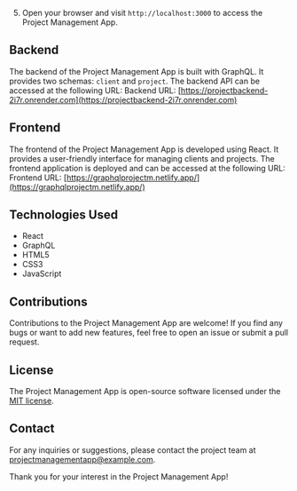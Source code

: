 5. Open your browser and visit `http://localhost:3000` to access the Project Management App.

## Backend

The backend of the Project Management App is built with GraphQL. It provides two schemas: `client` and `project`. The backend API can be accessed at the following URL:
Backend URL: [https://projectbackend-2i7r.onrender.com](https://projectbackend-2i7r.onrender.com)

## Frontend

The frontend of the Project Management App is developed using React. It provides a user-friendly interface for managing clients and projects. The frontend application is deployed and can be accessed at the following URL:
Frontend URL: [https://graphqlprojectm.netlify.app/](https://graphqlprojectm.netlify.app/)

## Technologies Used

- React
- GraphQL
- HTML5
- CSS3
- JavaScript

## Contributions

Contributions to the Project Management App are welcome! If you find any bugs or want to add new features, feel free to open an issue or submit a pull request.

## License

The Project Management App is open-source software licensed under the [MIT license](https://opensource.org/licenses/MIT).

## Contact

For any inquiries or suggestions, please contact the project team at [projectmanagementapp@example.com](mailto:projectmanagementapp@example.com).

Thank you for your interest in the Project Management App!

